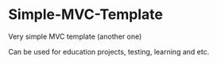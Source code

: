 # Simple-MVC-Template
Very simple MVC template (another one)

Can be used for education projects, testing, learning and etc.
